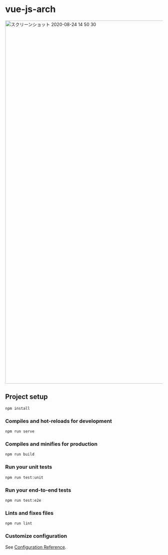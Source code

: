 # vue-js-arch

<img width="1157" alt="スクリーンショット 2020-08-24 14 50 30" src="https://user-images.githubusercontent.com/42379013/91008552-949b5480-e619-11ea-94bb-b8ceacf5e050.png">

## Project setup
```
npm install
```

### Compiles and hot-reloads for development
```
npm run serve
```

### Compiles and minifies for production
```
npm run build
```

### Run your unit tests
```
npm run test:unit
```

### Run your end-to-end tests
```
npm run test:e2e
```

### Lints and fixes files
```
npm run lint
```

### Customize configuration
See [Configuration Reference](https://cli.vuejs.org/config/).
